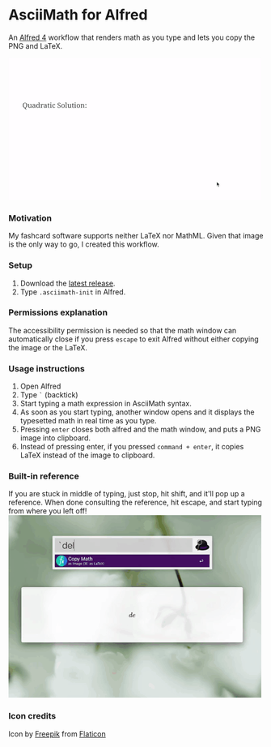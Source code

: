 # AsciiMath for Alfred
An [Alfred 4](https://alfredapp.com) workflow that
renders math as you type and lets you copy the PNG and LaTeX.

![](demo-images/demo.gif)

### Motivation
My fashcard software supports neither LaTeX nor MathML.
Given that image is the only way to go, I created this workflow.
 
### Setup
 1. Download the [latest release](https://github.com/mr-pennyworth/alfred-asciimath/releases/latest/download/AsciiMath.alfredworkflow).
 2. Type `.asciimath-init` in Alfred.

### Permissions explanation
The accessibility permission is needed so that the math window
can automatically close if you press `escape` to exit Alfred
without either copying the image or the LaTeX.

### Usage instructions
 1. Open Alfred
 2. Type <code>`</code> (backtick)
 3. Start typing a math expression in AsciiMath syntax.
 4. As soon as you start typing, another window opens and
    it displays the typesetted math in real time as you type.
 5. Pressing `enter` closes both alfred and the math window,
    and puts a PNG image into clipboard.
 6. Instead of pressing enter, if you pressed `command + enter`,
    it copies LaTeX instead of the image to clipboard.

### Built-in reference
If you are stuck in middle of typing, just stop, hit shift,
and it'll pop up a reference. When done consulting the reference,
hit escape, and start typing from where you left off!  
![](demo-images/demo-ref.gif)

### Icon credits
Icon by [Freepik](http://www.freepik.com/)
from [Flaticon](https://www.flaticon.com/)

